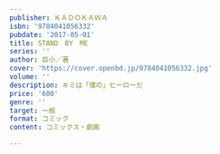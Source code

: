 ```yaml
---
publisher: ＫＡＤＯＫＡＷＡ
isbn: '9784041056332'
pubdate: '2017-05-01'
title: STAND　BY　ME
series: ''
author: 巨小／著
cover: 'https://cover.openbd.jp/9784041056332.jpg'
volume: ''
description: キミは「僕の」ヒーローだ
price: '600'
genre: ''
target: 一般
format: コミック
content: コミックス・劇画

---
```

